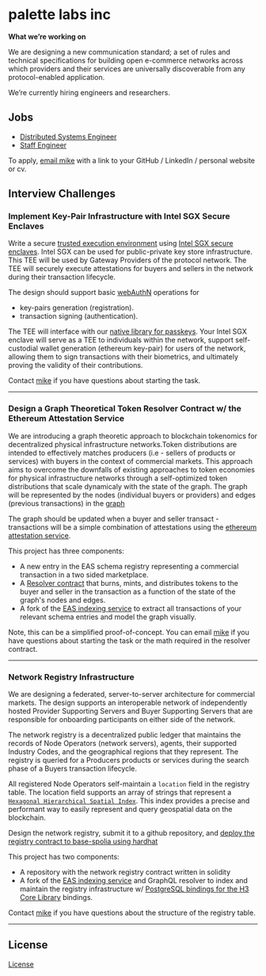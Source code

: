 # palette labs inc

**What we’re working on**

We are designing a new communication standard; a set of rules and technical specifications for building open e-commerce networks across which providers and their services are universally discoverable from any protocol-enabled application.

We’re currently hiring engineers and researchers.

## Jobs

- [Distributed Systems Engineer](./DS_ENG.md)
- [Staff Engineer](./PRODUCT_ENG.md)

To apply, [email mike](mailto:mike@noshdelivery.co) with a link to your GitHub / LinkedIn / personal website or cv.


## Interview Challenges 

### Implement Key-Pair Infrastructure with Intel SGX Secure Enclaves
Write a secure [trusted execution environment](https://en.wikipedia.org/wiki/Trusted_execution_environment) using [Intel SGX secure enclaves](https://www.intel.com/content/dam/develop/external/us/en/documents/overview-of-intel-sgx-enclave-637284.pdf). Intel SGX can be used for public-private key store infrastructure. This TEE will be used by Gateway Providers of the protocol network. The TEE will securely execute attestations for buyers and sellers in the network during their transaction lifecycle.

The design should support basic [webAuthN](https://www.w3.org/TR/webauthn-2/) operations for 
- key-pairs generation (registration). 
- transaction signing (authentication).

The TEE will interface with our [native library for passkeys](https://github.com/Palette-Labs-Inc/passkeys). Your Intel SGX enclave will serve as a TEE to individuals within the network, support self-custodial wallet generation (ethereum key-pair) for users of the network, allowing them to sign transactions with their biometrics, and ultimately proving the validity of their contributions. 

Contact [mike](mailto:mike@noshdelivery.co) if you have questions about starting the task.

___
### Design a Graph Theoretical Token Resolver Contract w/ the Ethereum Attestation Service
We are introducing a graph theoretic approach to blockchain tokenomics for decentralized physical infrastructure networks.Token distributions are intended to effectively matches producers (i.e - sellers of products or services) with buyers in the context of commercial markets. This approach aims to overcome the downfalls of existing approaches to token economies for physical infrastructure networks through a self-optimized token distributions that scale dynamicaly with the state of the graph. The graph will be represented by the nodes (individual buyers or providers) and edges (previous transactions) in the [graph](https://en.wikipedia.org/wiki/Graph_theory#:~:text=In%20mathematics%2C%20graph%20theory%20is,also%20called%20links%20or%20lines)

The graph should be updated when a buyer and seller transact - transactions will be a simple combination of attestations using the [ethereum attestation service](https://docs.attest.sh/docs/welcome).  

This project has three components: 
- A new entry in the EAS schema registry representing a commercial transaction in a two sided marketplace.
- A [Resolver contract](https://docs.attest.sh/docs/core--concepts/resolver-contracts) that burns, mints, and distributes tokens to the buyer and seller in the transaction as a function of the state of the graph's nodes and edges.
- A fork of the [EAS indexing service](https://github.com/ethereum-attestation-service/eas-indexing-service) to extract all transactions of your relevant schema entries and model the graph visually.

Note, this can be a simplified proof-of-concept. You can email [mike](mailto:mike@noshdelivery.co) if you have questions about starting the task or the math required in the resolver contract. 

___
### Network Registry Infrastructure
We are designing a federated, server-to-server architecture for commercial markets. The design supports an interoperable network of independently hosted Provider Supporting Servers and Buyer Supporting Servers that are responsible for onboarding participants on either side of the network.

The network registry is a decentralized public ledger that maintains the records of Node Operators (network servers), agents, their supported Industry Codes, and the geographical regions that they represent. The registry is queried for a Producers products or services during the search phase of a Buyers transaction lifecycle. 

All registered Node Operators self-maintain a `location` field in the registry table. The location field supports an array of strings that represent a [`Hexagonal Hierarchical Spatial Index`](https://github.com/uber/h3). This index provides a precise and performant way to easily represent and query geospatial data on the blockchain. 

Design the network registry, submit it to a github repository, and [deploy the registry contract to base-spolia using hardhat](https://docs.base.org/guides/deploy-smart-contracts/) 

This project has two components: 
- A repository with the network registry contract written in solidity
- A fork of the [EAS indexing service](https://github.com/ethereum-attestation-service/eas-indexing-service) and GraphQL resolver to index and maintain the registry infrastructure w/ [PostgreSQL bindings for the H3 Core Library](https://github.com/zachasme/h3-pg) bindings.

Contact [mike](mailto:mike@noshdelivery.co) if you have questions about the structure of the registry table.

___
## License

[License](./LICENSE.md)
